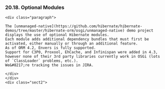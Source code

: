### 20.18. Optional Modules

    <div class="paragraph">

    The [unmanaged-native](https://github.com/hibernate/hibernate-demos/tree/master/hibernate-orm/osgi/unmanaged-native) demo project displays the use of optional Hibernate modules.
    Each module adds additional dependency bundles that must first be activated, either manually or through an additional feature.
    As of ORM 4.2, Envers is fully supported.
    Support for C3P0, Proxool, EhCache, and Infinispan were added in 4.3, however none of their 3rd party libraries currently work in OSGi (lots of `ClassLoader` problems, etc.).
    We&#8217;re tracking the issues in JIRA.

    </div>
    </div>
    <div class="sect2">